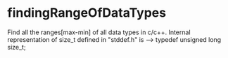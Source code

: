 # findingRangeOfDataTypes
 Find all the ranges[max-min] of all data types in c/c++.
 Internal representation of  size_t defined in "stddef.h" is --> typedef unsigned long size_t;
